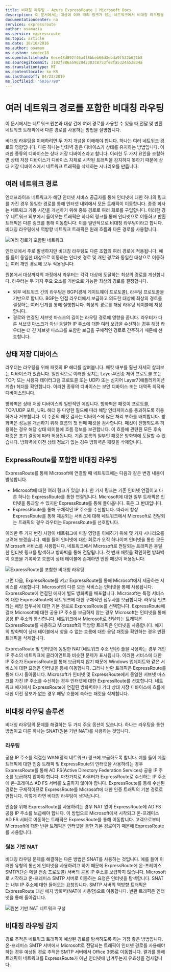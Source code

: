 ```yaml
---
title: 비대칭 라우팅 - Azure ExpressRoute | Microsoft Docs
description: 이 문서에서는 대상에 여러 개의 링크가 있는 네트워크에서 비대칭 라우팅을 사용하여 발생할 수 있는 문제를 살펴봅니다.
documentationcenter: na
services: expressroute
author: osamazia
ms.service: expressroute
ms.topic: article
ms.date: 10/10/2016
ms.author: osamam
ms.custom: seodec18
ms.openlocfilehash: 6ece48d892f46a4f8bbeb66d3ebda9f532b621b8
ms.sourcegitcommit: 3102f886aa962842303c8753fe8fa5324a52834a
ms.translationtype: MT
ms.contentlocale: ko-KR
ms.lasthandoff: 04/23/2019
ms.locfileid: "60367798"
---
```

# <a name="asymmetric-routing-with-multiple-network-paths"></a>여러 네트워크 경로를 포함한 비대칭 라우팅
이 문서에서는 네트워크 원본과 대상 간에 여러 경로를 사용할 수 있을 때 전달 및 반환 네트워크 트래픽에서 다른 경로를 사용하는 방법을 설명합니다.

비대칭 라우팅을 이해하려면 두 가지 개념을 이해해야 합니다. 하나는 여러 네트워크 경로의 영향입니다. 다른 하나는 방화벽 같은 디바이스가 상태를 유지하는 방법입니다. 이러한 종류의 디바이스는 상태 저장 디바이스라고 합니다. 이러한 두 가지 요인을 조합하면 상태 저장 디바이스가 디바이스 자체로 시작된 트래픽을 감지하지 못하기 때문에 상태 저장 디바이스에서 네트워크 트래픽을 삭제하는 시나리오를 만듭니다.

## <a name="multiple-network-paths"></a>여러 네트워크 경로
엔터프라이즈 네트워크가 해당 인터넷 서비스 공급자를 통해 인터넷에 대한 하나의 링크를 가진 경우 동일한 경로를 통해 인터넷 내외에서 모든 트래픽이 이동합니다. 종종 회사는 네트워크 가동 시간을 개선하기 위해 중복 경로로 여러 회로를 구입합니다. 이러한 경우 네트워크 외부에서 들어오는 트래픽은 하나의 링크를 통해 인터넷으로 이동하고 반환 트래픽은 다른 링크를 통해 이동합니다. 이를 일반적으로 비대칭 라우팅이라고 합니다. 비대칭 라우팅에서 역방향 네트워크 트래픽은 원래 흐름과 다른 경로를 사용합니다.

![여러 경로가 포함된 네트워크](./media/expressroute-asymmetric-routing/AsymmetricRouting3.png)

인터넷에서 주로 발생하지만 비대칭 라우팅도 다른 조합의 여러 경로에 적용됩니다. 예를 들어 동일한 대상으로 이동하는 인터넷 경로 및 개인 경로와 동일한 대상으로 이동하는 여러 개인 경로에 모두 적용됩니다.

원본에서 대상까지의 과정에서 라우터는 각각 대상에 도달하는 최상의 경로를 계산합니다. 라우터는 두 가지 주요 요소를 기반으로 가능한 최상의 경로를 결정합니다.

* 외부 네트워크 간의 라우팅은 BGP(경계 게이트웨이 프로토콜), 라우팅 프로토콜을 기반으로 합니다. BGP는 인접 라우터에서 보급하고 의도한 대상에 최상의 경로를 결정하는 여러 단계를 통해 실행합니다. 최상의 경로를 해당 라우팅 테이블에 저장합니다.
* 경로와 연결된 서브넷 마스크의 길이는 라우팅 경로에 영향을 줍니다. 라우터가 다른 서브넷 마스크가 아닌 동일한 IP 주소에 대한 여러 보급을 수신하는 경우 해당 라우터는 더 긴 서브넷 마스크를 포함한 보급을 구체적인 경로로 간주하기 때문에 선호합니다.

## <a name="stateful-devices"></a>상태 저장 디바이스
라우터는 라우팅을 위해 패킷의 IP 헤더를 살펴봅니다. 패킷 내부를 훨씬 자세히 살펴보는 디바이스가 있습니다. 일반적으로 이러한 장치는 Layer4(전송 제어 프로토콜 또는 TCP; 또는 사용자 데이터그램 프로토콜 또는 UDP) 또는 심지어 Layer7(애플리케이션 계층) 헤더를 확인합니다. 이러한 종류의 디바이스는 보안 디바이스 또는 대역폭 최적화 디바이스입니다. 

방화벽은 상태 저장 디바이스의 일반적인 예입니다. 방화벽은 패킷이 프로토콜, TCP/UDP 포트, URL 헤더 등 다양한 필드에 따라 해당 인터페이스를 통과하도록 허용하거나 거부합니다. 이 수준의 패킷 검사는 디바이스에 많은 처리 부하를 배치합니다. 방화벽은 성능을 개선하기 위해 흐름의 첫 번째 패킷을 검사합니다. 패킷이 진행되도록 허용하는 경우 해당 상태 테이블에 흐름 정보를 보관합니다. 이 흐름에 관련된 모든 후속 패킷은 초기 결정에 따라 허용됩니다. 기존 흐름의 일부인 패킷은 방화벽에 도달할 수 있습니다. 방화벽에 이전 상태 정보가 없는 경우 방화벽은 패킷을 삭제합니다.

## <a name="asymmetric-routing-with-expressroute"></a>ExpressRoute를 포함한 비대칭 라우팅
ExpressRoute를 통해 Microsoft에 연결할 때 네트워크에는 다음과 같은 변경 내용이 발생합니다.

* Microsoft에 대한 여러 링크가 있습니다. 한 가지 링크는 기존 인터넷 연결이고 다른 하나는 ExpressRoute를 통한 연결입니다. Microsoft에 대한 일부 트래픽은 인터넷을 통과할 수 있지만 ExpressRoute를 통해 돌아옵니다. 혹은 그 반대입니다.
* ExpressRoute를 통해 구체적인 IP 주소를 수신합니다. 따라서 항상 ExpressRoute를 통해 제공되는 서비스에 대해 네트워크에서 Microsoft로 전달되는 트래픽의 경우 라우터는 ExpressRoute를 선호합니다.

이러한 두 가지 변경 사항이 네트워크에 미칠 영향을 이해하기 위해 몇 가지 시나리오를 고려해 보겠습니다. 예를 들어 인터넷에 대한 회로가 오직 하나이며 인터넷을 통한 모든 Microsoft 서비스를 사용합니다. 네트워크에서 Microsoft로 전달되는 트래픽은 동일한 인터넷 링크를 탐색하고 방화벽을 통해 전달됩니다. 첫 번째 패킷을 확인하면 방화벽이 흐름을 기록하고 흐름이 상태 테이블에 존재하면 반환 패킷이 허용됩니다.

![ExpressRoute를 포함한 비대칭 라우팅](./media/expressroute-asymmetric-routing/AsymmetricRouting1.png)

그런 다음, ExpressRoute를 켜고 ExpressRoute를 통해 Microsoft에서 제공하는 서비스를 사용합니다. Microsoft의 다른 모든 서비스는 인터넷을 통해 사용됩니다. ExpressRoute에 연결된 에지에 별도 방화벽을 배포합니다. Microsoft는 특정 서비스에 대한 ExpressRoute에 네트워크에 대한 구체적인 접두사를 보급합니다. 라우팅 인프라는 해당 접두사에 대한 기본 경로로 ExpressRoute를 선택합니다. ExpressRoute에 걸쳐 Microsoft에 대한 공용 IP 주소를 보급하지 않는 경우 Microsoft는 인터넷을 통해 공용 IP 주소와 통신합니다. 네트워크에서 Microsoft로 전달되는 트래픽은 ExpressRoute를 사용하고 Microsoft의 역방향 트래픽은 인터넷을 사용합니다. 에지의 방화벽이 상태 테이블에서 찾을 수 없는 흐름에 대한 응답 패킷을 확인하는 경우 반환 트래픽을 삭제합니다.

ExpressRoute 및 인터넷에 동일한 NAT(네트워크 주소 변환) 풀을 사용하는 경우 개인 IP 주소의 네트워크에 클라이언트와 비슷한 문제가 표시됩니다. 이러한 서비스에 대한 IP 주소가 ExpressRoute를 통해 보급되지 않기 때문에 Windows 업데이트와 같은 서비스에 대한 요청은 인터넷을 통해 이동합니다. 그러나 반환 트래픽은 ExpressRoute를 통해 다시 돌아옵니다. Microsoft가 인터넷 및 ExpressRoute에서 동일한 서브넷 마스크를 가진 IP 주소를 수신하는 경우 인터넷에 대한 ExpressRoute를 선호합니다. 네트워크 에지에서 ExpressRoute에 연결된 방화벽이나 기타 상태 저장 디바이스에 흐름에 대한 이전 정보가 없는 경우 해당 흐름에 속하는 패킷을 삭제합니다.

## <a name="asymmetric-routing-solutions"></a>비대칭 라우팅 솔루션
비대칭 라우팅의 문제를 해결하는 두 가지 주요 옵션이 있습니다. 하나는 라우팅을 통한 방법이고 다른 하나는 SNAT(원본 기반 NAT)를 사용하는 것입니다.

### <a name="routing"></a>라우팅
공용 IP 주소를 적절한 WAN(광역 네트워크) 링크에 보급하도록 합니다. 예를 들어 메일 트래픽에 대한 인증 트래픽 및 ExpressRoute의 인터넷을 사용하려는 경우 ExpressRoute를 통해 AD FS(Active Directory Federation Services) 공용 IP 주소를 보급하지 않아야 합니다. 마찬가지로 라우터가 ExpressRoute로 수신하는 IP 주소에 온-프레미스 AD FS 서버를 노출하지 않아야 합니다. ExpressRoute를 통해 수신된 경로는 구체적이므로 ExpressRoute를 Microsoft에 대한 인증 트래픽의 기본 경로로 만듭니다. 이렇게 하면 비대칭 라우팅이 생겨납니다.

인증을 위해 ExpressRoute를 사용하려는 경우 NAT 없이 ExpressRoute에 AD FS 공용 IP 주소를 보급해야 합니다. 이 방법으로 Microsoft에서 시작되고 온-프레미스 AD FS 서버로 이동하는 트래픽은 ExpressRoute를 통해 이동합니다. 고객으로부터 Microsoft에 대한 반환 트래픽은 인터넷을 통한 기본 경로이기 때문에 ExpressRoute를 사용합니다.

### <a name="source-based-nat"></a>원본 기반 NAT
비대칭 라우팅 문제를 해결하는 다른 방법은 SNAT를 사용하는 것입니다. 예를 들어 이러한 유형의 통신에 인터넷을 사용하려고 하기 때문에 ExpressRoute에 온-프레미스 SMTP(단순 메일 전송 프로토콜) 서버의 공용 IP 주소를 보급하지 않습니다. Microsoft로 시작하고 온-프레미스 SMTP 서버로 이동하는 요청은 인터넷을 탐색합니다. SNAT는 내부 IP 주소에 대한 들어오는 요청입니다. SMTP 서버의 역방향 트래픽은 ExpressRoute 대신 에지 방화벽(NAT에 사용함)으로 이동합니다. 반환 트래픽은 인터넷을 통해 돌아갑니다.

![원본 기반 NAT 네트워크 구성](./media/expressroute-asymmetric-routing/AsymmetricRouting2.png)

## <a name="asymmetric-routing-detection"></a>비대칭 라우팅 감지
경로 추적은 네트워크 트래픽이 예상된 경로를 탐색하도록 하는 가장 좋은 방법입니다. 온-프레미스 SMTP 서버에서 Microsoft로 전달되는 트래픽이 인터넷 경로를 사용해야 하는 경우 예상된 경로 추적은 SMTP 서버에서 Office 365로 이동합니다. 결과를 통해 트래픽이 네트워크를 ExpressRoute가 아닌 인터넷에 남겨두는지 유효성을 검사합니다.

